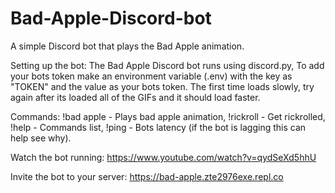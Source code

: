 # Bad-Apple-Discord-bot
A simple Discord bot that plays the Bad Apple animation.

Setting up the bot:
The Bad Apple Discord bot runs using discord.py, To add your bots token make an environment variable (.env) with the key as "TOKEN" and the value as your bots token. The first time loads slowly, try again after its loaded all of the GIFs and it should load faster.         

Commands: 
!bad apple - Plays bad apple animation, !rickroll - Get rickrolled, !help - Commands list, !ping - Bots latency (if the bot is lagging this can help see why).

Watch the bot running:   https://www.youtube.com/watch?v=qydSeXd5hhU

Invite the bot to your server:   https://bad-apple.zte2976exe.repl.co

